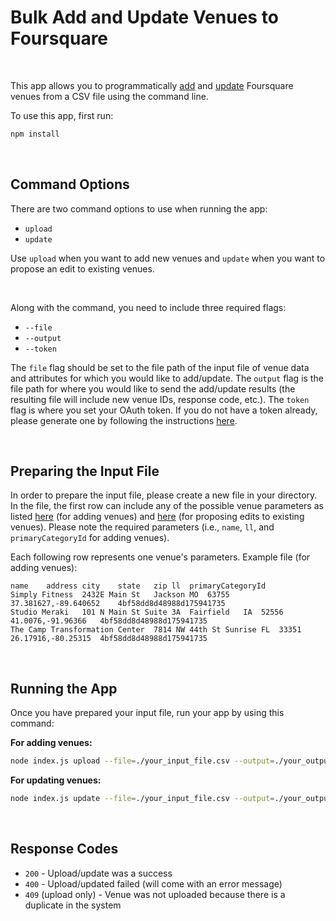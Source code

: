 # Bulk Add and Update Venues to Foursquare

<br>

This app allows you to programmatically [add](https://developer.foursquare.com/docs/api/venues/add) and [update](https://developer.foursquare.com/docs/api/venues/proposededit) Foursquare venues from a CSV file using the command line. 

To use this app, first run:  
```bash
npm install
```

<br>

## Command Options
There are two command options to use when running the app:
* `upload`
* `update`

Use `upload` when you want to add new venues and `update` when you want to propose an edit to existing venues.

<br>

Along with the command, you need to include three required flags:
* `--file`
* `--output`
* `--token`


The `file` flag should be set to the file path of the input file of venue data and attributes for which you would like to add/update. The `output` flag is the file path for where you would like to send the add/update results (the resulting file will include new venue IDs, response code, etc.). The `token` flag is where you set your OAuth token. If you do not have a token already, please generate one by following the instructions [here](https://developer.foursquare.com/docs/api/configuration/authentication). 

<br>

## Preparing the Input File
In order to prepare the input file, please create a new file in your directory. In the file, the first row can include any of the possible venue parameters as listed [here](https://developer.foursquare.com/docs/api/venues/add) (for adding venues) and [here](https://developer.foursquare.com/docs/api/venues/proposededit) (for proposing edits to existing venues). Please note the required parameters (i.e., `name`, `ll`, and `primaryCategoryId` for adding venues).

Each following row represents one venue's parameters. Example file (for adding venues):

```
name	address	city	state	zip	ll	primaryCategoryId
Simply Fitness	2432E Main St	Jackson	MO	63755	37.381627,-89.640652	4bf58dd8d48988d175941735   
Studio Meraki	101 N Main St Suite 3A	Fairfield	IA	52556	41.0076,-91.96366	4bf58dd8d48988d175941735
The Camp Transformation Center	7814 NW 44th St	Sunrise	FL	33351	26.17916,-80.25315	4bf58dd8d48988d175941735
```

<br>

## Running the App
Once you have prepared your input file, run your app by using this command:

**For adding venues:**
```bash
node index.js upload --file=./your_input_file.csv --output=./your_output_file --token=your_token
```

**For updating venues:**
```bash
node index.js update --file=./your_input_file.csv --output=./your_output_file --token=your_token
```

<br>


## Response Codes
* `200` - Upload/update was a success
* `400` - Upload/updated failed (will come with an error message)
* `409` (upload only) - Venue was not uploaded because there is a duplicate in the system
